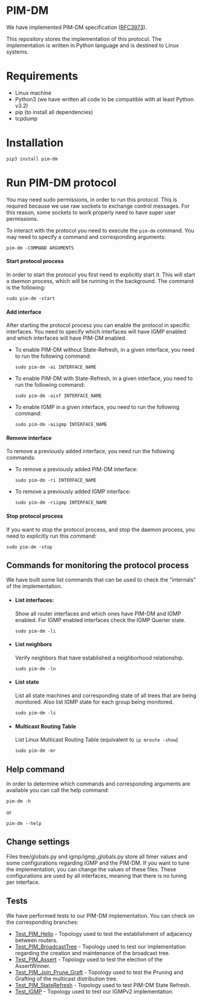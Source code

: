 # PIM-DM

We have implemented PIM-DM specification ([RFC3973](https://tools.ietf.org/html/rfc3973)).

This repository stores the implementation of this protocol. The implementation is written in Python language and is destined to Linux systems.


# Requirements

 - Linux machine
 - Python3 (we have written all code to be compatible with at least Python v3.2)
 - pip (to install all dependencies)
 - tcpdump


# Installation

  ```
  pip3 install pim-dm
  ```



# Run PIM-DM protocol

You may need sudo permissions, in order to run this protocol. This is required because we use raw sockets to exchange control messages. For this reason, some sockets to work properly need to have super user permissions.

To interact with the protocol you need to execute the `pim-dm` command. You may need to specify a command and corresponding arguments:

   `pim-dm -COMMAND ARGUMENTS`


#### Start protocol process

In order to start the protocol you first need to explicitly start it. This will start a daemon process, which will be running in the background. The command is the following:
  ```
  sudo pim-dm -start
  ```


#### Add interface

After starting the protocol process you can enable the protocol in specific interfaces. You need to specify which interfaces will have IGMP enabled and which interfaces will have PIM-DM enabled.

- To enable PIM-DM without State-Refresh, in a given interface, you need to run the following command:

   ```
   sudo pim-dm -ai INTERFACE_NAME
   ```

- To enable PIM-DM with State-Refresh, in a given interface, you need to run the following command:

   ```
   sudo pim-dm -aisf INTERFACE_NAME
   ```

- To enable IGMP in a given interface, you need to run the following command:

   ```
   sudo pim-dm -aiigmp INTERFACE_NAME
   ```

#### Remove interface

To remove a previously added interface, you need run the following commands:

- To remove a previously added PIM-DM interface:

   ```
   sudo pim-dm -ri INTERFACE_NAME
   ```

- To remove a previously added IGMP interface:

   ```
   sudo pim-dm -riigmp INTERFACE_NAME
   ```


#### Stop protocol process

If you want to stop the protocol process, and stop the daemon process, you need to explicitly run this command:

   ```
   sudo pim-dm -stop
   ```



## Commands for monitoring the protocol process
We have built some list commands that can be used to check the "internals" of the implementation.

 - #### List interfaces:

	 Show all router interfaces and which ones have PIM-DM and IGMP enabled. For IGMP enabled interfaces check the IGMP Querier state.

   ```
   sudo pim-dm -li
   ```

 - #### List neighbors
	 Verify neighbors that have established a neighborhood relationship.

   ```
   sudo pim-dm -ln
   ```

 - #### List state
    List all state machines and corresponding state of all trees that are being monitored. Also list IGMP state for each group being monitored.

   ```
   sudo pim-dm -ls
   ```

 - #### Multicast Routing Table
   List Linux Multicast Routing Table (equivalent to `ip mroute -show`)

   ```
   sudo pim-dm -mr
   ```


## Help command
In order to determine which commands and corresponding arguments are available you can call the help command:

   ```
   pim-dm -h
   ```

   or

   ```
   pim-dm --help
   ```

## Change settings

Files tree/globals.py and igmp/igmp_globals.py store all timer values and some configurations regarding IGMP and the PIM-DM. If you want to tune the implementation, you can change the values of these files. These configurations are used by all interfaces, meaning that there is no tuning per interface.


## Tests

We have performed tests to our PIM-DM implementation. You can check on the corresponding branches:

- [Test_PIM_Hello](https://github.com/pedrofran12/pim_dm/tree/Test_PIM_Hello) - Topology used to test the establishment of adjacency between routers.
- [Test_PIM_BroadcastTree](https://github.com/pedrofran12/pim_dm/tree/Test_PIM_BroadcastTree) - Topology used to test our implementation regarding the creation and maintenance of the broadcast tree.
- [Test_PIM_Assert](https://github.com/pedrofran12/pim_dm/tree/Test_PIM_Assert) - Topology used to test the election of the AssertWinner.
- [Test_PIM_Join_Prune_Graft](https://github.com/pedrofran12/pim_dm/tree/Test_PIM_Join_Prune_Graft) - Topology used to test the Pruning and Grafting of the multicast distribution tree.
- [Test_PIM_StateRefresh](https://github.com/pedrofran12/pim_dm/tree/Test_PIM_StateRefresh) - Topology used to test PIM-DM State Refresh.
- [Test_IGMP](https://github.com/pedrofran12/hpim_dm/tree/Test_IGMP) - Topology used to test our IGMPv2 implementation.
